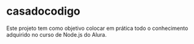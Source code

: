 # casadocodigo
Este projeto tem como objetivo colocar em prática todo o conhecimento adquirido no curso de Node.js do Alura.
